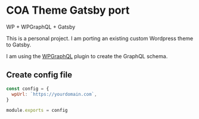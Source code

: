 # COA Theme Gatsby port
WP + WPGraphQL + Gatsby

This is a personal project. I am porting an existing custom Wordpress theme to Gatsby.

I am using the [WPGraphQL](http:wpgraphql.com) plugin to create the GraphQL schema.

## Create config file
```javascript
const config = {
  wpUrl: `https://yourdomain.com`,
}

module.exports = config
